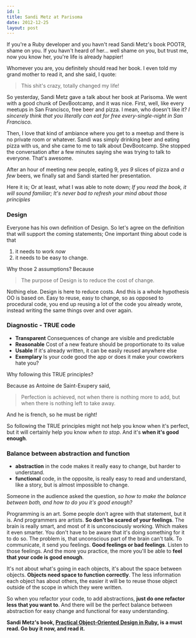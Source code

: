 ```yaml
---
id: 1
title: Sandi Metz at Parisoma
date: 2012-12-25
layout: post
---
```


If you're a Ruby developer and you havn't read Sandi Metz's book POOTR, shame on you. 
If you havn't heard of her... well shame on you, but trust me, now you know her, you're life is already happier!

Whomever you are, you definitely should read her book. I even told my grand mother to read it, and she said, I quote:
> This shit's crazy, totally changed my life!

So yesterday, Sandi Metz gave a talk about her book at Parisoma. We went with a good chunk of DevBootcamp, and it was nice.
First, well, like every meetups in San Francisco, free beer and pizza. I mean, who doesn't like it?
_I sincerely think that you literally can eat for free every-single-night in San Francisco._

Then, I love that kind of ambiance where you get to a meetup and there is no private room or whatever. Sandi was simply drinking beer and eating pizza with us, and she came to me to talk about DevBootcamp. She stopped the conversation after a few minutes saying she was trying to talk to everyone. That's awesome.

After an hour of meeting new people, eating 9, _yes 9_ slices of pizza and _a few_ beers, we finally sat and Sandi started her presentation.

Here it is; Or at least, what I was able to note down;
_If you read the book, it will sound familiar; It's never bad to refresh your mind about those principles_

### Design
Everyone has his own definition of Design. So let's agree on the definition that will support the coming statements;
One important thing about code is that

1. it needs to work _now_
2. it needs to be easy to change.

Why those 2 assumptions? Because
> The purpose of Design is to reduce the cost of change.

Nothing else. Design is here to reduce costs. And this is a whole hypothesis OO is based on. Easy to reuse, easy to change, so as opposed to procedural code, you end up reusing a lot of the code you already wrote, instead writing the same things over and over again.

### Diagnostic - TRUE code
* __Transparent__ Consequences of change are visible and predictable
* __Reasonable__ Cost of a new feature should be proportionate to its value
* __Usable__ If it's already written, it can be easily reused anywhere else
* __Exemplary__ Is your code good the app or does it make your coworkers hate you?

Why following this TRUE principles?

Because as Antoine de Saint-Exupery said, 
> Perfection is achieved, not when there is nothing more to add, but when there is nothing left to take away.

And he is french, so he must be right!

So following the TRUE principles might not help you know when it's perfect, but it will certainly help you know _when to stop_. And it's __when it's good enough__. 

### Balance between abstraction and function
+ __abstraction__ in the code makes it really easy to change, but harder to understand.
+ __functional__ code, in the opposite, is really easy to read and understand, like a story, but is almost impossible to change.

Someone in the audience asked the question, _so how to make the balance between both, and how to do you it's good enough?_

Programming is an art. Some people don't agree with that statement, but it is.
And programmers are artists.
__So don't be scared of your feelings__. The brain is really smart, and most of it is unconsciously working. Which makes it even smarter. You don't have to be aware that it's doing something for it to do so. The problem is, that unconscious part of the brain can't talk. To communicate, it send you feelings. __Good feelings or bad feelings__.
Listen to those feelings. And the more you practice, the more you'll be able to __feel that your code is good enough__.

It's not about what's going in each objects, it's about the space between objects. __Objects need space to function correctly__. The less information each object has about others, the easier it will be to reuse those object outside of the scope in which they were written.

So when you refactor your code, to add abstractions, __just do one refactor less that you want to__. And there will be the perfect balance between abstraction for easy change and functional for easy understanding.

__Sandi Metz's book, [Practical Object-Oriented Design in Ruby](http://www.amazon.com/dp/0321721330), is a must read. Go buy it now, and read it.__
  